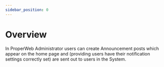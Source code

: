 ```yaml
---
sidebar_position: 0
---
```


# Overview
In ProperWeb Administrator users can create Announcement posts which appear on the home page and (providing users have their notification settings correctly set) are sent out to users in the System.